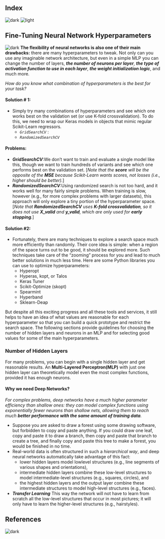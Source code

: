 ## Index
![dark](https://user-images.githubusercontent.com/12748752/141935752-90492d2e-7904-4f9f-a5a1-c4e59ddc3a33.png)
![light](https://user-images.githubusercontent.com/12748752/141935760-406edb8f-cb9b-4e30-9b69-9153b52c28b4.png)


## Fine-Tuning Neural Network Hyperparameters
![dark](https://user-images.githubusercontent.com/12748752/141935752-90492d2e-7904-4f9f-a5a1-c4e59ddc3a33.png)
**The flexibility of neural networks is also one of their main drawbacks:** there are many hyperparameters to tweak. Not only can you use any imaginable network architecture, but even in a simple MLP you can change the number of layers, **_the number of neurons per layer_**, _**the type of activation function to use in each layer**_, **_the weight initialization logic_**, and much more. 

_How do you know what combination of hyperparameters is the best for your task?_

#### Solution # 1:
* Simply try many combinations of hyperparameters and see which one works best on the validation set (or use K-fold crossvalidation). To do this, we need to wrap our Keras models in objects that mimic regular Scikit-Learn regressors.
  * _`GridSearchCV`_ : 
  * _`RandomizedSearchCV`_
#### Problems:
* **_GridSearchCV_**:We don’t want to train and evaluate a single model like this, though we want to train hundreds of variants and see which one performs best on the validation set. [_Note that the **score** will be the opposite of the **MSE** because Scikit-Learn wants scores, not losses (i.e., higher should be better)._]
* **_RandomizedSearchCV_**:Using randomized search is not too hard, and it works well for many fairly simple problems. When training is slow, however (e.g., for more complex problems with larger datasets), this approach will only explore a tiny portion of the hyperparameter space. [_Note that **RandomizedSearchCV** uses **K-fold crossvalidation**, so it does not use **X_valid** and **y_valid**, which are only used for **early stopping**._]

#### Solution #2:
* Fortunately, there are many techniques to explore a search space much more efficiently than randomly. Their core idea is simple: when a region of the space turns out to be good, it should be explored more. Such techniques take care of the “zooming” process for you and lead to much better solutions in much less time. Here are some Python libraries you can use to optimize hyperparameters:
  * Hyperopt
  * Hyperas, kopt, or Talos
  * Keras Tuner
  * Scikit-Optimize (skopt)
  * Spearmint
  * Hyperband
  * Sklearn-Deap

But despite all this exciting progress and all these tools and services, it still helps to have an idea of what values are reasonable for each hyperparameter so that you can build a quick prototype and restrict the search space. The following sections provide guidelines for choosing the number of hidden layers and neurons in an MLP and for selecting good values for some of the main hyperparameters.

### Number of Hidden Layers
For many problems, you can begin with a single hidden layer and get reasonable results. An **Multi-Layered Perceptron(MLP)** with just one hidden layer can theoretically model even the most complex functions, provided it has enough neurons. 
#### Why we need Deep Networks?
_For complex problems, deep networks have a much higher parameter efficiency than shallow ones: they can model complex functions using exponentially fewer neurons than shallow nets, allowing them to reach much **better performance with the same amount of training data**._ 
* Suppose you are asked to draw a forest using some drawing software, but forbidden to copy and paste anything. If you could draw one leaf, copy and paste it to draw a branch, then copy and paste that branch to create a tree, and finally copy and paste this tree to make a forest, you would be finished in no time. 
* Real-world data is often structured in such a _hierarchical way_, and deep neural networks automatically take advantage of this fact: 
  * lower hidden layers model lowlevel structures (e.g., line segments of various shapes and orientations), 
  * intermediate hidden layers combine these low-level structures to model intermediate-level structures (e.g., squares, circles), and 
  * the highest hidden layers and the output layer combine these intermediate structures to model high-level structures (e.g., faces).
* **_Transfer Learning_** This way the network will not have to learn from scratch all the low-level structures that occur in most pictures; it will only have to learn the higher-level structures (e.g., hairstyles).









## References
![dark](https://user-images.githubusercontent.com/12748752/141935752-90492d2e-7904-4f9f-a5a1-c4e59ddc3a33.png)
